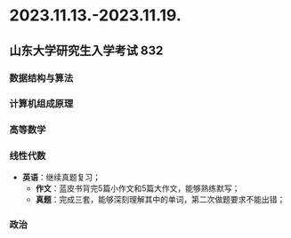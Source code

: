 # 2023.11.13.-2023.11.19.

## 山东大学研究生入学考试 832

### 数据结构与算法

### 计算机组成原理

### 高等数学

### 线性代数

- **英语**：继续真题复习；
  - **作文**：蓝皮书背完5篇小作文和5篇大作文，能够熟练默写；
  - **真题**：完成三套，能够深刻理解其中的单词，第二次做题要求不能出错；

### 政治